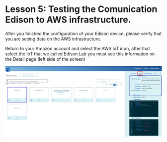 # Lesson 5: Testing the Comunication Edison to AWS infrastructure.

After you finished the configuration of your Edison device, please verify that you are seeing data on the AWS infrastructure.

Return to your Amazon account and select the AWS IoT icon, after that select the IoT that we called Edison Lab you must see this information on the Detail page (left side of the screen)

![](29.jpg)



